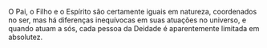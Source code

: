 ﻿O Pai, o Filho e o Espírito são certamente iguais em natureza, coordenados no ser, mas há diferenças inequívocas em suas atuações no universo, e quando atuam a sós, cada pessoa da Deidade é aparentemente limitada em absolutez.